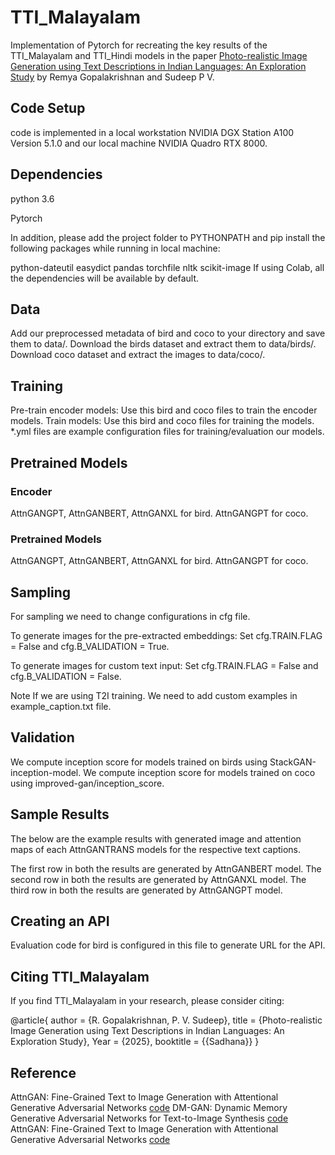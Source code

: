 # TTI_Malayalam
Implementation of Pytorch for recreating the key results of the TTI_Malayalam and TTI_Hindi models in the paper [Photo-realistic Image Generation using Text Descriptions in Indian Languages: An Exploration Study](https://link.springer.com/chapter/10.1007/978-3-031-58535-7_12) by Remya Gopalakrishnan and Sudeep P V.



## Code Setup
code is implemented in a local workstation NVIDIA DGX Station A100 Version 5.1.0 and our local machine NVIDIA Quadro RTX 8000.

## Dependencies
python 3.6

Pytorch

In addition, please add the project folder to PYTHONPATH and pip install the following packages while running in local machine:

python-dateutil
easydict
pandas
torchfile
nltk
scikit-image
If using Colab, all the dependencies will be available by default.

## Data
Add our preprocessed metadata of bird and coco to your directory and save them to data/.
Download the birds dataset and extract them to data/birds/.
Download coco dataset and extract the images to data/coco/.

## Training
Pre-train encoder models: Use this bird and coco files to train the encoder models.
Train models: Use this bird and coco files for training the models.
*.yml files are example configuration files for training/evaluation our models.

## Pretrained Models
### Encoder

AttnGANGPT, AttnGANBERT, AttnGANXL for bird.
AttnGANGPT for coco.
### Pretrained Models

AttnGANGPT, AttnGANBERT, AttnGANXL for bird.
AttnGANGPT for coco.
## Sampling
For sampling we need to change configurations in cfg file.

To generate images for the pre-extracted embeddings: Set cfg.TRAIN.FLAG = False and cfg.B_VALIDATION = True.

To generate images for custom text input: Set cfg.TRAIN.FLAG = False and cfg.B_VALIDATION = False.

Note If we are using T2I training. We need to add custom examples in example_caption.txt file.

## Validation
We compute inception score for models trained on birds using StackGAN-inception-model.
We compute inception score for models trained on coco using improved-gan/inception_score.

## Sample Results
The below are the example results with generated image and attention maps of each AttnGANTRANS models for the respective text captions.

The first row in both the results are generated by AttnGANBERT model.
The second row in both the results are generated by AttnGANXL model.
The third row in both the results are generated by AttnGANGPT model.


## Creating an API
Evaluation code for bird is configured in this file to generate URL for the API.

## Citing TTI_Malayalam
If you find TTI_Malayalam in your research, please consider citing:

@article{
  author    = {R. Gopalakrishnan, P. V. Sudeep},
  title     = {Photo-realistic Image Generation using Text Descriptions in Indian Languages: An Exploration Study},
  Year      = {2025},
  booktitle = {{Sadhana}}
}

## Reference

AttnGAN: Fine-Grained Text to Image Generation with Attentional Generative Adversarial Networks [code](https://github.com/taoxugit/AttnGAN)
DM-GAN: Dynamic Memory Generative Adversarial Networks for Text-to-Image Synthesis [code](https://github.com/MinfengZhu/DM-GAN)
AttnGAN: Fine-Grained Text to Image Generation with Attentional Generative Adversarial Networks [code](https://github.com/tobran/DF-GAN)
